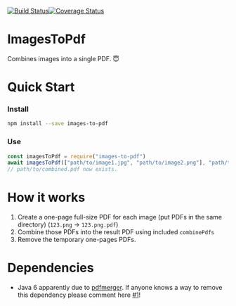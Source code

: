 [![Build Status](https://travis-ci.org/mLuby/images-to-pdf.svg?branch=master)](https://travis-ci.org/mLuby/images-to-pdf)[![Coverage Status](https://coveralls.io/repos/github/mLuby/images-to-pdf/badge.svg?branch=master)](https://coveralls.io/github/mLuby/images-to-pdf?branch=master)
# ImagesToPdf
Combines images into a single PDF. 😇

# Quick Start
### Install
```sh
npm install --save images-to-pdf
```

### Use
```js
const imagesToPdf = require("images-to-pdf")
await imagesToPdf(["path/to/image1.jpg", "path/to/image2.png"], "path/to/combined.pdf")
// path/to/combined.pdf now exists.
```
# How it works
1. Create a one-page full-size PDF for each image (put PDFs in the same directory) (`123.png` -> `123.png.pdf`)
2. Combine those PDFs into the result PDF using included `combinePdfs`
3. Remove the temporary one-pages PDFs.

# Dependencies
- Java 6 apparently due to [pdfmerger](https://www.npmjs.com/package/pdfmerger). If anyone knows a way to remove this dependency please comment here [#1](https://github.com/mLuby/images-to-pdf/issues/1)!
